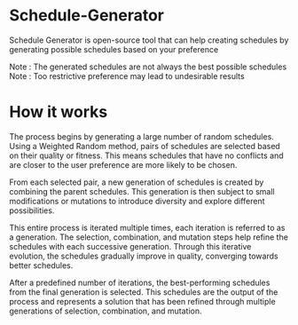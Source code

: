 # Schedule-Generator
Schedule Generator is open-source tool that can help creating schedules by generating possible schedules based on your preference

Note : The generated schedules are not always the best possible schedules
Note : Too restrictive preference may lead to undesirable results

# How it works
The process begins by generating a large number of random schedules. Using a Weighted Random method, pairs of schedules are selected based on their quality or fitness. This means schedules that have no conflicts and are closer to the user preference are more likely to be chosen.

From each selected pair, a new generation of schedules is created by combining the parent schedules. This generation is then subject to small modifications or mutations to introduce diversity and explore different possibilities.

This entire process is iterated multiple times, each iteration is referred to as a generation. The selection, combination, and mutation steps help refine the schedules with each successive generation. Through this iterative evolution, the schedules gradually improve in quality, converging towards better schedules.

After a predefined number of iterations, the best-performing schedules from the final generation is selected. This schedules are the output of the process and represents a solution that has been refined through multiple generations of selection, combination, and mutation.
